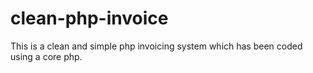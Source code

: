 # clean-php-invoice

This is a clean and simple php invoicing system which has been coded using a core php.

